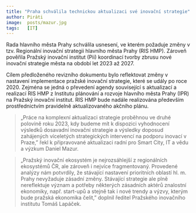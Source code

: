 ```yaml
---
title: "Praha schválila technickou aktualizaci své inovační strategie"
author: Piráti
image:  posts/mazur.jpg
tags:   [IT]
---
```


Rada hlavního města Prahy schválila usnesení, ve kterém požaduje změny v tzv. Regionální inovační strategii hlavního města Prahy (RIS HMP). Zároveň pověřila Pražský inovační institut (Pii) koordinací tvorby zbrusu nové inovační strategie města na období let 2023 až 2027.

Cílem předloženého revizního dokumentu bylo reflektovat změny v nastavení implementace pražské inovační strategie, které se udály po roce 2020. Zejména se jedná o převedení agendy související s aktualizací a realizací RIS HMP z Institutu plánování a rozvoje hlavního města Prahy (IPR) na Pražský inovační institut. RIS HMP bude nadále realizována především prostřednictvím pravidelně aktualizovaného akčního plánu.

> „Práce na komplexní aktualizaci strategie proběhnou ve druhé polovině roku 2023, kdy budeme mít k dispozici vyhodnocení výsledků dosavadní inovační strategie a výsledky doposud zahájených víceletých strategických intervencí na podporu inovací v Praze,” řekl k připravované aktualizaci radní pro Smart City, IT a vědu a výzkum Daniel Mazur. 

> „Pražský inovační ekosystém je nejrozsáhlejší z regionálních ekosystémů ČR, ale zároveň i nejvíce fragmentovaný. Provedené analýzy nám potvrdily, že stávající nastavení prioritních oblastí hl. m. Prahy nevyžaduje zásadní změny. Stávající strategie ale plně nereflektuje význam a potřeby některých zásadních aktérů znalostní ekonomiky, např. start-upů a stejně tak i nové trendy a výzvy, kterým bude pražská ekonomika čelit,” doplnil ředitel Pražského inovačního institutu Tomáš Lapáček.
